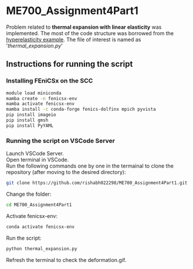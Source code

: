 # ME700_Assignment4Part1

Problem related to **thermal expansion with linear elasticity** was implemented. The most of the code structure was borrowed from the [hyperelasticity example](https://github.com/Lejeune-Lab-Graduate-Course-Materials/fenicsX/blob/main/hyperelasticity_beam.py). The file of interest is named as '*thermal_expansion.py*'

## Instructions for running the script

### Installing FEniCSx on the SCC

```bash
module load miniconda
mamba create -n fenicsx-env
mamba activate fenicsx-env
mamba install -c conda-forge fenics-dolfinx mpich pyvista
pip install imageio
pip install gmsh
pip install PyYAML
```

### Running the script on VSCode Server
Launch VSCode Server.\
Open terminal in VSCode.\
Run the following commands one by one in the termainal to clone the repository (after moving to the desired directory):

```bash
git clone https://github.com/rishabh022298/ME700_Assignment4Part1.git
```
Change the folder:
```bash
cd ME700_Assignment4Part1
```
Activate fenicsx-env:
```bash
conda activate fenicsx-env
```
Run the script:
```bash
python thermal_expansion.py
```

Refresh the terminal to check the deformation.gif.
